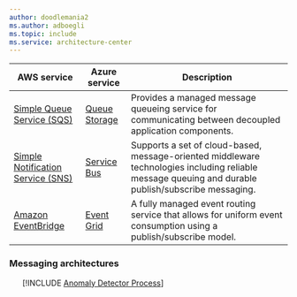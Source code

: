 ```yaml
---
author: doodlemania2
ms.author: adboegli
ms.topic: include
ms.service: architecture-center
---
```


| AWS service | Azure service | Description |
|-------------|---------------|-------------|
| [Simple Queue Service (SQS)](https://aws.amazon.com/sqs/) | [Queue Storage](https://azure.microsoft.com/services/storage/queues/) | Provides a managed message queueing service for communicating between decoupled application components. |
| [Simple Notification Service (SNS)](https://aws.amazon.com/sns/) | [Service Bus](https://azure.microsoft.com/services/service-bus/) | Supports a set of cloud-based, message-oriented middleware technologies including reliable message queuing and durable publish/subscribe messaging. |
| [Amazon EventBridge](https://aws.amazon.com/eventbridge/) | [Event Grid](https://azure.microsoft.com/services/event-grid/) | A fully managed event routing service that allows for uniform event consumption using a publish/subscribe model. |

### Messaging architectures

<ul class="grid">

[!INCLUDE [Anomaly Detector Process](../../includes/cards/anomaly-detector-process.md)]

</ul>

